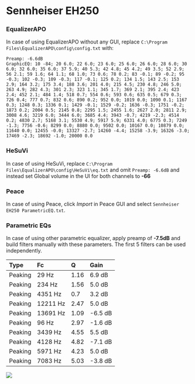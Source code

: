 # Sennheiser EH250

### EqualizerAPO
In case of using EqualizerAPO without any GUI, replace `C:\Program Files\EqualizerAPO\config\config.txt`
with:
```
Preamp: -6.6dB
GraphicEQ: 10 -84; 20 6.0; 22 6.0; 23 6.0; 25 6.0; 26 6.0; 28 6.0; 30 6.0; 32 6.0; 35 6.0; 37 5.9; 40 5.3; 42 4.8; 45 4.2; 49 3.5; 52 2.9; 56 2.1; 59 1.6; 64 1.1; 68 1.0; 73 0.6; 78 0.2; 83 -0.1; 89 -0.2; 95 -0.3; 102 -0.3; 109 -0.3; 117 -0.1; 125 0.2; 134 1.5; 143 2.5; 153 2.9; 164 3.2; 175 3.4; 188 3.6; 201 4.0; 215 4.5; 230 4.8; 246 5.0; 263 4.9; 282 4.3; 301 2.3; 323 1.1; 345 1.7; 369 2.1; 395 2.4; 423 2.4; 452 2.1; 484 1.4; 518 0.7; 554 0.6; 593 0.6; 635 0.5; 679 0.3; 726 0.4; 777 0.7; 832 0.6; 890 0.2; 952 0.0; 1019 0.0; 1090 0.1; 1167 0.3; 1248 0.3; 1336 0.1; 1429 -0.1; 1529 -0.2; 1636 -0.3; 1751 -0.2; 1873 0.2; 2004 0.5; 2145 0.8; 2295 1.5; 2455 1.6; 2627 2.0; 2811 2.9; 3008 4.6; 3219 6.0; 3444 6.0; 3685 4.4; 3943 -0.7; 4219 -2.3; 4514 0.2; 4830 2.7; 5168 3.1; 5530 4.9; 5917 5.9; 6331 4.0; 6775 0.3; 7249 -1.3; 7756 -0.6; 8299 0.0; 8880 0.0; 9502 0.0; 10167 0.0; 10879 0.0; 11640 0.0; 12455 -0.0; 13327 -2.7; 14260 -4.4; 15258 -3.9; 16326 -3.0; 17469 -2.3; 18692 -1.0; 20000 0.0
```

### HeSuVi
In case of using HeSuVi, replace `C:\Program Files\EqualizerAPO\config\HeSuVi\eq.txt` and omit `Preamp:
-6.6dB` and instead set Global volume in the UI for both channels to **-66**

### Peace
In case of using Peace, click *Import* in Peace GUI and select `Sennheiser EH250 ParametricEQ.txt`.

### Parametric EQs
In case of using other parametric equalizer, apply preamp of **-7.5dB** and build filters manually with
these parameters. The first 5 filters can be used independently.

| Type    | Fc       |    Q | Gain    |
|:--------|:---------|:-----|:--------|
| Peaking | 29 Hz    | 1.16 | 6.9 dB  |
| Peaking | 234 Hz   | 1.56 | 5.0 dB  |
| Peaking | 4351 Hz  | 0.7  | 3.2 dB  |
| Peaking | 12211 Hz | 2.47 | 5.0 dB  |
| Peaking | 13691 Hz | 1.09 | -6.5 dB |
| Peaking | 96 Hz    | 2.97 | -1.6 dB |
| Peaking | 3439 Hz  | 4.55 | 5.5 dB  |
| Peaking | 4128 Hz  | 4.82 | -7.1 dB |
| Peaking | 5971 Hz  | 4.23 | 5.0 dB  |
| Peaking | 7083 Hz  | 5.03 | -3.8 dB |

![](https://raw.githubusercontent.com/jaakkopasanen/AutoEq/master/results/headphonecom/sbaf-serious/Sennheiser%20EH250/Sennheiser%20EH250.png)